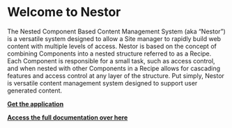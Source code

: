 # Welcome to Nestor

The Nested Component Based Content Management System (aka “Nestor”) is a versatile system designed to allow a Site manager to rapidly build web content with multiple levels of access.  Nestor is based on the concept of combining Components into a nested structure referred to as a Recipe.   Each Component is responsible for a small task, such as access control, and when nested with other Components in a Recipe allows for cascading features and access control at any layer of the structure.   Put simply, Nestor is versatile content management system designed to support user generated content.   


**[ Get the application ](https://github.com/nestor-cms/nestor)**

**[ Access the full documentation over here ](https://nestor-cms.github.io/documentation/)**

